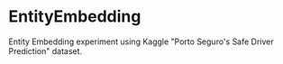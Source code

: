 # EntityEmbedding
Entity Embedding experiment using Kaggle "Porto Seguro's Safe Driver Prediction" dataset.
